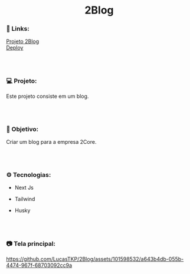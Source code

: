 <h1 align="center">2Blog</h1>

### 🔗 Links:
<a href="https://github.com/LucasTKP/2Blog">Projeto 2Blog</a></br>
<a href="https://2-blog.vercel.app/">Deploy</a></br>

</br>
</br>

### 💻 Projeto:

Este projeto consiste em um blog.

<br /> <br />

### 🎯 Objetivo:

Criar um blog para a empresa 2Core.

<br /> <br />

### ⚙️ Tecnologias:

- Next Js
- Tailwind
- Husky

  <br /> <br />

### 📷 Tela principal:


https://github.com/LucasTKP/2Blog/assets/101598532/a643b4db-055b-4474-967f-68703092cc9a


<br />
